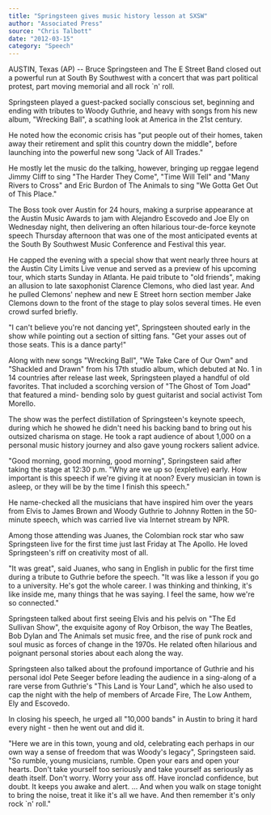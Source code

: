 ```yaml
---
title: "Springsteen gives music history lesson at SXSW"
author: "Associated Press"
source: "Chris Talbott"
date: "2012-03-15"
category: "Speech"
---
```


AUSTIN, Texas (AP) -- Bruce Springsteen and The E Street Band closed out a powerful run at South By Southwest with a concert that was part political protest, part moving memorial and all rock `n' roll.

Springsteen played a guest-packed socially conscious set, beginning and ending with tributes to Woody Guthrie, and heavy with songs from his new album, "Wrecking Ball", a scathing look at America in the 21st century.

He noted how the economic crisis has "put people out of their homes, taken away their retirement and split this country down the middle", before launching into the powerful new song "Jack of All Trades."

He mostly let the music do the talking, however, bringing up reggae legend Jimmy Cliff to sing "The Harder They Come", "Time Will Tell" and "Many Rivers to Cross" and Eric Burdon of The Animals to sing "We Gotta Get Out of This Place."

The Boss took over Austin for 24 hours, making a surprise appearance at the Austin Music Awards to jam with Alejandro Escovedo and Joe Ely on Wednesday night, then delivering an often hilarious tour-de-force keynote speech Thursday afternoon that was one of the most anticipated events at the South By Southwest Music Conference and Festival this year.

He capped the evening with a special show that went nearly three hours at the Austin City Limits Live venue and served as a preview of his upcoming tour, which starts Sunday in Atlanta. He paid tribute to "old friends", making an allusion to late saxophonist Clarence Clemons, who died last year. And he pulled Clemons' nephew and new E Street horn section member Jake Clemons down to the front of the stage to play solos several times. He even crowd surfed briefly.

"I can't believe you're not dancing yet", Springsteen shouted early in the show while pointing out a section of sitting fans. "Get your asses out of those seats. This is a dance party!"

Along with new songs "Wrecking Ball", "We Take Care of Our Own" and "Shackled and Drawn" from his 17th studio album, which debuted at No. 1 in 14 countries after release last week, Springsteen played a handful of old favorites. That included a scorching version of "The Ghost of Tom Joad" that featured a mind- bending solo by guest guitarist and social activist Tom Morello.

The show was the perfect distillation of Springsteen's keynote speech, during which he showed he didn't need his backing band to bring out his outsized charisma on stage. He took a rapt audience of about 1,000 on a personal music history journey and also gave young rockers salient advice.

"Good morning, good morning, good morning", Springsteen said after taking the stage at 12:30 p.m. "Why are we up so (expletive) early. How important is this speech if we're giving it at noon? Every musician in town is asleep, or they will be by the time I finish this speech."

He name-checked all the musicians that have inspired him over the years from Elvis to James Brown and Woody Guthrie to Johnny Rotten in the 50-minute speech, which was carried live via Internet stream by NPR.

Among those attending was Juanes, the Colombian rock star who saw Springsteen live for the first time just last Friday at The Apollo. He loved Springsteen's riff on creativity most of all.

"It was great", said Juanes, who sang in English in public for the first time during a tribute to Guthrie before the speech. "It was like a lesson if you go to a university. He's got the whole career. I was thinking and thinking, it's like inside me, many things that he was saying. I feel the same, how we're so connected."

Springsteen talked about first seeing Elvis and his pelvis on "The Ed Sullivan Show", the exquisite agony of Roy Orbison, the way The Beatles, Bob Dylan and The Animals set music free, and the rise of punk rock and soul music as forces of change in the 1970s. He related often hilarious and poignant personal stories about each along the way.

Springsteen also talked about the profound importance of Guthrie and his personal idol Pete Seeger before leading the audience in a sing-along of a rare verse from Guthrie's "This Land is Your Land", which he also used to cap the night with the help of members of Arcade Fire, The Low Anthem, Ely and Escovedo.

In closing his speech, he urged all "10,000 bands" in Austin to bring it hard every night - then he went out and did it.

"Here we are in this town, young and old, celebrating each perhaps in our own way a sense of freedom that was Woody's legacy", Springsteen said. "So rumble, young musicians, rumble. Open your ears and open your hearts. Don't take yourself too seriously and take yourself as seriously as death itself. Don't worry. Worry your ass off. Have ironclad confidence, but doubt. It keeps you awake and alert. ... And when you walk on stage tonight to bring the noise, treat it like it's all we have. And then remember it's only rock `n' roll."